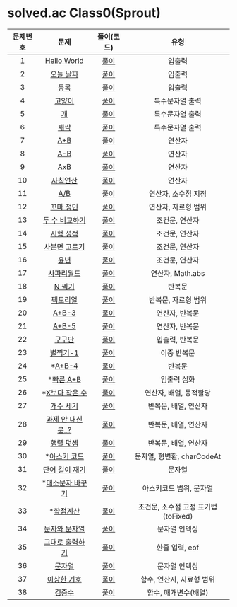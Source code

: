 # solved.ac Class0(Sprout)

| 문제번호 |  문제  | 풀이(코드) | 유형 |  
|  :---:  | :---: |   :---:  |   :---:  |    
| 1  | [Hello World](https://www.acmicpc.net/problem/2557) | [풀이](./2557.js) | 입출력 |  
| 2  | [오늘 날짜](https://www.acmicpc.net/problem/10699) | [풀이](./10699.js) | 입출력 |    
| 3  | [등록](https://www.acmicpc.net/problem/7287) | [풀이](./7287.js) | 입출력 |    
| 4  | [고양이](https://www.acmicpc.net/problem/10171) | [풀이](./10171.js) | 특수문자열 출력 |    
| 5  | [개](https://www.acmicpc.net/problem/10172) | [풀이](./10172.js) | 특수문자열 출력 |    
| 6  | [새싹](https://www.acmicpc.net/problem/25083) | [풀이](./25083.js) | 특수문자열 출력 |    
| 7  | [A+B](https://www.acmicpc.net/problem/1000) | [풀이](./1000.js) | 연산자 |    
| 8  | [A-B](https://www.acmicpc.net/problem/1001) | [풀이](./1001.js) | 연산자 |    
| 9  | [AxB](https://www.acmicpc.net/problem/10998) | [풀이](./10998.js) | 연산자 |    
| 10  | [사칙연산](https://www.acmicpc.net/problem/10869) | [풀이](./10869.js) | 연산자 |    
| 11  | [A/B](https://www.acmicpc.net/problem/1008) | [풀이](./1008.js) | 연산자, 소수점 지정 |    
| 12  | [꼬마 정민](https://www.acmicpc.net/problem/11382) | [풀이](./11382.js) | 연산자, 자료형 범위 |    
| 13  | [두 수 비교하기](https://www.acmicpc.net/problem/1330) | [풀이](./1330.js) | 조건문, 연산자 |    
| 14  | [시험 성적](https://www.acmicpc.net/problem/9498) | [풀이](./9498.js) | 조건문, 연산자 |    
| 15  | [사분면 고르기](https://www.acmicpc.net/problem/14681) | [풀이](./14681.js) | 조건문, 연산자 |    
| 16  | [윤년](https://www.acmicpc.net/problem/2753) | [풀이](./2753.js) | 조건문, 연산자 |    
| 17  | [사파리월드](https://www.acmicpc.net/problem/2420) | [풀이](./2420.js) | 연산자, Math.abs |    
| 18  | [N 찍기](https://www.acmicpc.net/problem/2741) | [풀이](./2741.js) | 반복문 |    
| 19  | [팩토리얼](https://www.acmicpc.net/problem/10872) | [풀이](./10872.js) | 반복문, 자료형 범위 |    
| 20  | [A+B-3](https://www.acmicpc.net/problem/10950) | [풀이](./10950.js) | 연산자, 반복문 |    
| 21  | [A+B-5](https://www.acmicpc.net/problem/10952) | [풀이](./10952.js) | 연산자, 반복문 |    
| 22  | [구구단](https://www.acmicpc.net/problem/2739) | [풀이](./2739.js) | 입출력, 반복문 |    
| 23  | [별찍기-1](https://www.acmicpc.net/problem/2438) | [풀이](./2438.js) | 이중 반복문 |    
| 24  | *[A+B-4](https://www.acmicpc.net/problem/10951) | [풀이](./10951.js) | 반복문 |    
| 25  | *[빠른 A+B](https://www.acmicpc.net/problem/15552) | [풀이](./15552.js) | 입출력 심화 |    
| 26  | *[X보다 작은 수](https://www.acmicpc.net/problem/10871) | [풀이](./10871.js) | 연산자, 배열, 동적할당 |    
| 27  | [개수 세기](https://www.acmicpc.net/problem/10807) | [풀이](./10807.js) | 반복문, 배열, 연산자 |    
| 28  | [과제 안 내신 분..?](https://www.acmicpc.net/problem/5597) | [풀이](./5597.js) | 반복문, 배열, 연산자 |    
| 29  | [행렬 덧셈](https://www.acmicpc.net/problem/2738) | [풀이](./2738.js) | 반복문, 배열, 연산자 |    
| 30  | *[아스키 코드](https://www.acmicpc.net/problem/11654) | [풀이](./11654.js) | 문자열, 형변환, charCodeAt |    
| 31  | [단어 길이 재기](https://www.acmicpc.net/problem/2743) | [풀이](./2743.js) | 문자열 |    
| 32  | *[대소문자 바꾸기](https://www.acmicpc.net/problem/2744) | [풀이](./2744.js) | 아스키코드 범위, 문자열 |    
| 33  | *[학점계산](https://www.acmicpc.net/problem/2754) | [풀이]() | 조건문, 소수점 고정 표기법(toFixed) |    
| 34  | [문자와 문자열](https://www.acmicpc.net/problem/27866) | [풀이](./27866.js) | 문자열 인덱싱 |    
| 35  | [그대로 출력하기](https://www.acmicpc.net/problem/11718) | [풀이](./11718.js) | 한줄 입력, eof |    
| 36  | [문자열](https://www.acmicpc.net/problem/9086) | [풀이](./9086.js) | 문자열 인덱싱 |    
| 37  | [이상한 기호](https://www.acmicpc.net/problem/15964) | [풀이](./15964.js) | 함수, 연산자, 자료형 범위 |    
| 38  | [검증수](https://www.acmicpc.net/problem/2475) | [풀이](./2475.js) | 함수, 매개변수(배열) |    

